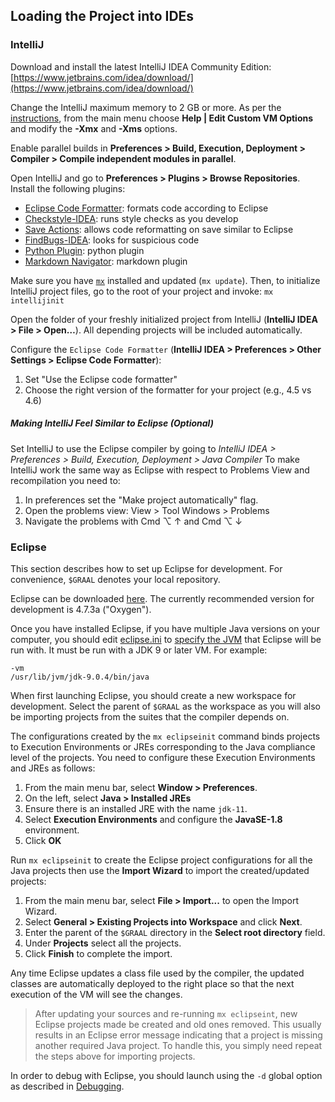 ## Loading the Project into IDEs

### IntelliJ

Download and install the latest IntelliJ IDEA Community Edition: [https://www.jetbrains.com/idea/download/](https://www.jetbrains.com/idea/download/)

Change the IntelliJ maximum memory to 2 GB or more. As per the [instructions](https://www.jetbrains.com/idea/help/increasing-memory-heap.html#d1366197e127), from the main menu choose **Help | Edit Custom VM Options** and modify the **-Xmx** and **-Xms** options.

Enable parallel builds in **Preferences > Build, Execution, Deployment > Compiler > Compile independent modules in parallel**.

Open IntelliJ and go to **Preferences > Plugins > Browse Repositories**. Install the following plugins:

* [Eclipse Code Formatter](https://plugins.jetbrains.com/plugin/6546): formats code according to Eclipse
* [Checkstyle-IDEA](https://plugins.jetbrains.com/plugin/1065): runs style checks as you develop
* [Save Actions](https://plugins.jetbrains.com/plugin/7642): allows code reformatting on save similar to Eclipse
* [FindBugs-IDEA](https://plugins.jetbrains.com/plugin/3847): looks for suspicious code
* [Python Plugin](https://plugins.jetbrains.com/idea/plugin/631-python): python plugin
* [Markdown Navigator](https://plugins.jetbrains.com/plugin/7896-markdown-navigator): markdown plugin

Make sure you have [`mx`](https://github.com/graalvm/mx) installed and updated (`mx update`). Then, to initialize IntelliJ project files, go to the root of your project and invoke: `mx intellijinit`

Open the folder of your freshly initialized project from IntelliJ (**IntelliJ IDEA > File > Open…**). All depending projects will be included automatically.

Configure the `Eclipse Code Formatter` (**IntelliJ IDEA > Preferences > Other Settings > Eclipse Code Formatter**):

1. Set "Use the Eclipse code formatter"
2. Choose the right version of the formatter for your project (e.g., 4.5 vs 4.6)

##### Making IntelliJ Feel Similar to Eclipse (Optional)

Set IntelliJ to use the Eclipse compiler by going to *IntelliJ IDEA > Preferences > Build, Execution, Deployment > Java Compiler*
To make IntelliJ work the same way as Eclipse with respect to Problems View and recompilation you need to:

1. In preferences set the "Make project automatically" flag.
2. Open the problems view:  View > Tool Windows > Problems
3. Navigate the problems with Cmd ⌥ ↑ and Cmd ⌥ ↓


### Eclipse
This section describes how to set up Eclipse for development. For convenience, `$GRAAL` denotes your local repository.

Eclipse can be downloaded [here](http://download.eclipse.org/eclipse/downloads/). The currently recommended version for development is 4.7.3a ("Oxygen").

Once you have installed Eclipse, if you have multiple Java versions on your computer, you should edit [eclipse.ini](http://wiki.eclipse.org/Eclipse.ini) to [specify the JVM](http://wiki.eclipse.org/Eclipse.ini#Specifying_the_JVM) that Eclipse will be run with. It must be run with a JDK 9 or later VM. For example:
```
-vm
/usr/lib/jvm/jdk-9.0.4/bin/java
```

When first launching Eclipse, you should create a new workspace for development. Select the parent of  `$GRAAL` as the workspace as you will also be importing projects from the suites that the compiler depends on.

The configurations created by the `mx eclipseinit` command binds projects to Execution Environments or JREs corresponding to the Java compliance level of the projects. You need to configure these Execution Environments and JREs as follows:

1. From the main menu bar, select **Window > Preferences**.
2. On the left, select **Java > Installed JREs**
3. Ensure there is an installed JRE with the name `jdk-11`.
4. Select **Execution Environments** and configure the **JavaSE-1.8** environment.
4. Click **OK**

Run `mx eclipseinit` to create the Eclipse project configurations for all the Java projects then use the **Import Wizard** to import the created/updated projects:

1. From the main menu bar, select **File > Import...** to open the Import Wizard.
2. Select **General > Existing Projects into Workspace** and click **Next**.
3. Enter the parent of the `$GRAAL` directory in the **Select root directory** field.
4. Under **Projects** select all the projects.
5. Click **Finish** to complete the import.

Any time Eclipse updates a class file used by the compiler, the updated classes are automatically deployed to the right place so that the next execution of the VM will see the changes.

> After updating your sources and re-running `mx eclipseint`, new Eclipse projects made be created and old ones removed. This usually results in an Eclipse error message indicating that a project is missing another required Java project. To handle this, you simply need repeat the steps above for importing projects.

In order to debug with Eclipse, you should launch using the `-d` global option as described in [Debugging](Debugging.md).
